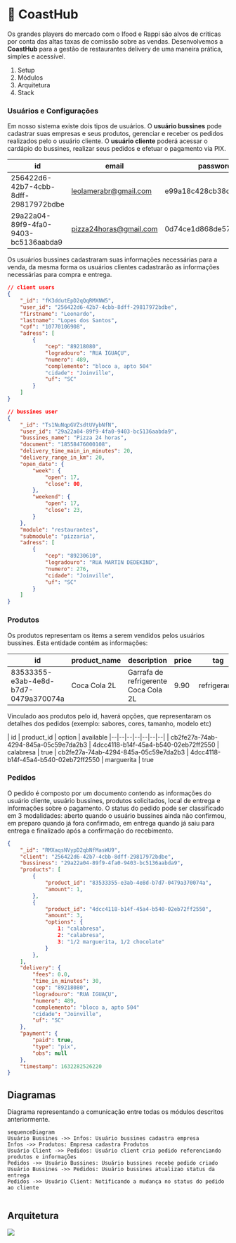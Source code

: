 #  🌊 CoastHub

Os grandes players do mercado com o Ifood e Rappi são alvos de críticas por conta das altas taxas de comissão sobre as vendas. Desenvolvemos a **CoastHub** para a gestão de restaurantes delivery de uma maneira prática, simples e acessível. 

 1. Setup
 2. Módulos
 3. Arquitetura
 4. Stack

### Usuários e Configurações
Em nosso sistema existe dois tipos de usuários. O **usuário bussines** pode cadastrar suas empresas e seus produtos, gerenciar e receber os pedidos realizados pelo o usuário cliente. O **usuário cliente** poderá acessar o cardápio do bussines, realizar seus pedidos e efetuar o pagamento via PIX.

| id | email | password | type | timestamp
|--|--|--|--|--|
| 256422d6-42b7-4cbb-8dff-29817972bdbe | leolamerabr@gmail.com | e99a18c428cb38d5f260856| client | 1632261899019 |
| 29a22a04-89f9-4fa0-9403-bc5136aabda9 | pizza24horas@gmail.com | 0d74ce1d868de578ed66cdc| bussines | 1632262002619 |

Os usuários bussines cadastraram suas informações necessárias para a venda, da mesma forma os usuários clientes cadastrarão as informações necessárias para compra e entrega.

```json
// client users
{
	"_id": "fK3ddutEpD2qQqRMXNW5",
	"user_id": "256422d6-42b7-4cbb-8dff-29817972bdbe",
	"firstname": "Leonardo",
	"lastname": "Lopes dos Santos",
	"cpf": "10770106908",
	"adress": [
		{
			"cep": "89218080",
			"logradouro": "RUA IGUAÇU",
			"numero": 489,
			"complemento": "bloco a, apto 504"
			"cidade": "Joinville",
			"uf": "SC"
		}
	]
}

// bussines user
{
	"_id": "Ts1NuNqpGVZsdtUVybNfN",
	"user_id": "29a22a04-89f9-4fa0-9403-bc5136aabda9",
	"bussines_name": "Pizza 24 horas",
	"document": "18558476000108",
    "delivery_time_main_in_minutes": 20,
	"delivery_range_in_km": 20,
    "open_date": {
        "week": {
            "open": 17,
            "close": 00,
        },
        "weekend": {
            "open": 17,
            "close": 23,
        }
    }, 
	"module": "restaurantes",
	"submodule": "pizzaria",
	"adress": [
		{
			"cep": "89230610",
			"logradouro": "RUA MARTIN DEDEKIND",
			"numero": 276,
			"cidade": "Joinville",
			"uf": "SC"
		}
	]
}
```


###  Produtos
Os produtos representam os items a serem vendidos pelos usuários bussines. Esta entidade contém as informações:

| id | product_name | description | price | tag | url_img | user_id | available
|--|--|--|--|--|--|--|--|
| 83533355-e3ab-4e8d-b7d7-0479a370074a | Coca Cola 2L | Garrafa de refrigerente Coca Cola 2L | 9.90 | refrigerante | https://static.clubeextra.com.br/img/uploads/1/15/12034015.jpg | 256422d6-42b7-4cbb-8dff-29817972bdbe | true |

Vinculado aos produtos pelo id, haverá opções, que representaram os detalhes dos pedidos (exemplo: sabores, cores, tamanho, modelo etc)

| id | product_id | option | available
|--|--|--|--|--|--|--|
| cb2fe27a-74ab-4294-845a-05c59e7da2b3 | 4dcc4118-b14f-45a4-b540-02eb72ff2550 | calabresa | true 
| cb2fe27a-74ab-4294-845a-05c59e7da2b3 | 4dcc4118-b14f-45a4-b540-02eb72ff2550 | marguerita | true 




### Pedidos
O pedido é composto por um documento contendo as informações do usuário cliente, usuário bussines, produtos solicitados, local de entrega e informações sobre o pagamento. O status do pedido pode ser classificado em 3 modalidades: aberto quando o usuário bussines ainda não confirmou, em preparo quando já fora confirmado, em entrega quando já saiu para entrega e finalizado após a confirmação do recebimento. 

```json
{
	"_id": "RMXaqsNVypD2qbNfMasWU9",
	"client": "256422d6-42b7-4cbb-8dff-29817972bdbe",
	"bussiness": "29a22a04-89f9-4fa0-9403-bc5136aabda9",
	"products": [
		{
			"product_id": "83533355-e3ab-4e8d-b7d7-0479a370074a",
			"amount": 1,
		},
		{
			"product_id": "4dcc4118-b14f-45a4-b540-02eb72ff2550",
			"amount": 3,
			"options": {
				1: "calabresa",
				2: "calabresa",
				3: "1/2 marguerita, 1/2 chocolate"
			}
		},
	],
	"delivery": {
		"fees": 0.0,
		"time_in_minutes": 30,
		"cep": "89218080",
		"logradouro": "RUA IGUAÇU",
		"numero": 489,
		"complemento": "bloco a, apto 504"
		"cidade": "Joinville",
		"uf": "SC"
	},
	"payment": {
		"paid": true,
		"type": "pix",
		"obs": null
	},
	"timestamp": 1632282526220
}
```

## Diagramas

Diagrama representando a comunicação entre todas os módulos descritos anteriormente.

```mermaid
sequenceDiagram
Usuário Bussines ->> Infos: Usuário bussines cadastra empresa
Infos ->> Produtos: Empresa cadastra Produtos
Usuário Client ->> Pedidos: Usuário client cria pedido referenciando produtos e informações
Pedidos ->> Usuário Bussines: Usuário bussines recebe pedido criado
Usuário Bussines ->> Pedidos: Usuário bussines atualizao status da entrega
Pedidos ->> Usuário Client: Notificando a mudança no status do pedido ao cliente


```

## Arquitetura

![](https://i.ibb.co/dPBJCcd/Screenshot-from-2021-09-22-01-47-55.png)